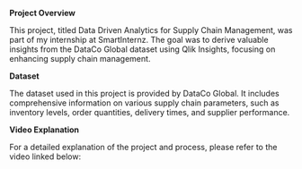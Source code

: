 **Project Overview**

This project, titled Data Driven Analytics for Supply Chain Management, was part of my internship at SmartInternz. The goal was to derive valuable insights from the DataCo Global dataset using Qlik Insights, focusing on enhancing supply chain management.

**Dataset**

The dataset used in this project is provided by DataCo Global. It includes comprehensive information on various supply chain parameters, such as inventory levels, order quantities, delivery times, and supplier performance.

**Video Explanation**

For a detailed explanation of the project and process, please refer to the video linked below:
